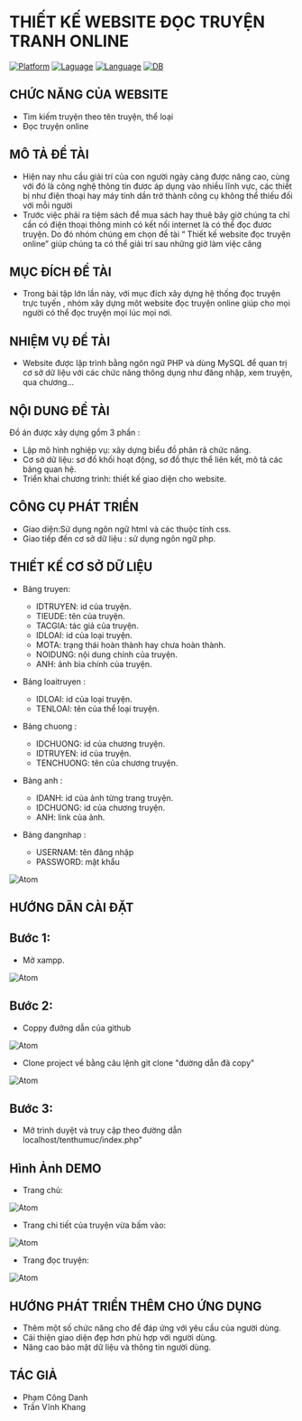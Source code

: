 # THIẾT KẾ WEBSITE ĐỌC TRUYỆN TRANH ONLINE
[![Platform](https://img.shields.io/badge/platform-PHP-blue
)](https://www.php.net/downloads.php)
[![Laguage](https://img.shields.io/badge/WEB-HTML-green
)](https://www.php.net/downloads.php)
[![Language](https://img.shields.io/badge/Style-CSS-red
)](https://developer.mozilla.org/vi/docs/Web/CSS)
[![DB](https://img.shields.io/badge/DB-MYSQL-information
)](https://www.mysql.com/)

<h2> CHỨC NĂNG CỦA WEBSITE </h2>

- Tìm kiếm truyện theo tên truyện, thể loại
- Đọc truyện online

<h2> MÔ TẢ ĐỀ TÀI </h2>

- Hiện nay nhu cầu giải trí của con người ngày càng được nâng cao, cùng với đó là công nghệ thông tin đươc áp dụng vào nhiều lĩnh vực, các thiết bị như điện thoại hay máy tính dần trở thành công cụ không thể thiếu đối với mỗi người
- Trước việc phải ra tiệm sách để mua sách hay thuê bây giờ chúng ta chỉ cần có điện thoại thông minh có kết nối internet là có thể đọc đươc truyện. Do đó nhóm chúng em chọn đề tài “ Thiết kế website đọc truyện online” giúp chúng ta có thể giải trí sau những giờ làm việc căng 
<h2> MỤC ĐÍCH ĐỀ TÀI</h2>

- Trong bài tập lớn lần này, với mục đích xây dựng hệ thống đọc truyện trực tuyến , nhóm xây dựng môt website đọc truyện online giúp cho mọi người có thể đọc truyện mọi lúc mọi nơi.

<h2> NHIỆM VỤ ĐỀ TÀI</h2>

- Website được lập trình bằng ngôn ngữ PHP và dùng MySQL để quan trị cơ sở dữ liệu với các chức năng thông dụng như đăng nhập, xem truyện, qua chương...

<h2> NỘI DUNG ĐỀ TÀI</h2>

Đồ án được xây dựng gồm 3 phần :
- Lập mô hình nghiệp vụ: xây dựng biểu đồ phân rã chức năng.
- Cơ sở dữ liệu: sơ đồ khối hoạt động, sơ đồ thực thể liên kết, mô tả các bảng quan hệ.
- Triển khai chương trình: thiết kế giao diện cho website.
<h2> CÔNG CỤ PHÁT TRIỂN</h2>

- Giao diện:Sử dụng ngôn ngữ html và các thuộc tính css.
- Giao tiếp đến cơ sở dữ liệu : sử dụng ngôn ngữ php.
<h2> THIẾT KẾ CƠ SỞ DỮ LIỆU</h2>

 * Bảng truyen:
   * IDTRUYEN: id của truyện.
   * TIEUDE: tên của truyện.
   * TACGIA: tác giả của truyện.
   * IDLOAI: id của loại truyện.
   * MOTA: trạng thái hoàn thành hay chưa hoàn thành.
   * NOIDUNG: nội dung chính của truyện.
   * ANH: ảnh bìa chính của truyện.
   
 * Bảng loaitruyen : 
   * IDLOAI: id của loại truyện.
   * TENLOAI: tên của thể loại truyện.
   
 * Bảng chuong :
   * IDCHUONG: id của chương truyện.
   * IDTRUYEN: id của truyện.
   * TENCHUONG: tên của chương truyện.
  
 * Bảng anh :
   * IDANH: id của ảnh từng trang truyện.
   * IDCHUONG: id của chương truyện.
   * ANH: link của ảnh.
    
 * Bảng dangnhap :
   * USERNAM: tên đăng nhập
   * PASSWORD: mật khẩu
   
![Atom](https://github.com/phamcongdanh98/PhamCongDanh/blob/master/anhreadme/database.png)
<h2> HƯỚNG DÃN CÀI ĐẶT</h2>

 ## Bước 1:
 
* Mở xampp.

![Atom](https://github.com/phamcongdanh98/PhamCongDanh/blob/master/anhreadme/xampp.png)

## Bước 2:

* Coppy đưởng dẫn của github

![Atom](https://github.com/phamcongdanh98/PhamCongDanh/blob/master/anhreadme/gitclone.png)

* Clone project về bằng câu lệnh git clone "đường dẫn đã copy"

![Atom](https://github.com/phamcongdanh98/PhamCongDanh/blob/master/anhreadme/clone.png)

## Bước 3:

* Mở trình duyệt và truy cập theo đường dẫn localhost/tenthumuc/index.php"

<h2> Hình Ảnh DEMO</h2>

* Trang chủ:

![Atom](https://github.com/phamcongdanh98/PhamCongDanh/blob/master/anhreadme/trangchu.png)

* Trang chi tiết của truyện vừa bấm vào:

![Atom](https://github.com/phamcongdanh98/PhamCongDanh/blob/master/anhreadme/trangchitiet.png)

* Trang đọc truyện:

![Atom](https://github.com/phamcongdanh98/PhamCongDanh/blob/master/anhreadme/trangdoc.png)

<h2> HƯỚNG PHÁT TRIỂN THÊM CHO ỨNG DỤNG</h2>

- Thêm một số chức năng cho để đáp ứng với yêu cầu của người dùng.
- Cải thiện giao diện đẹp hơn phù hợp với người dùng.
- Nâng cao bảo mật dữ liệu và thông tin người dùng. 

<h2> TÁC GIẢ</h2>

- Phạm Công Danh
- Trần Vĩnh Khang
